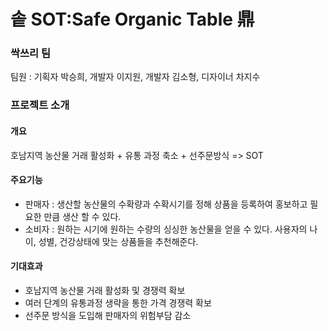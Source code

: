 # 솥 SOT:Safe Organic Table 鼎 

### 싹쓰리 팀
팀원 : 기획자 박승희, 개발자 이지원, 개발자 김소형, 디자이너 차지수

### 프로젝트 소개
#### 개요
  호남지역 농산물 거래 활성화 + 유통 과정 축소 + 선주문방식 => SOT


#### 주요기능
* 판매자 : 생산할 농산물의 수확량과 수확시기를 정해 상품을 등록하여 홍보하고 필요한 만큼 생산 할 수 있다.
* 소비자 : 원하는 시기에 원하는 수량의 싱싱한 농산물을 얻을 수 있다. 사용자의 나이, 성별, 건강상태에 맞는 상품들을 추천해준다.

#### 기대효과
* 호남지역 농산물 거래 활성화 및 경쟁력 확보
* 여러 단계의 유통과정 생략을 통한 가격 경쟁력 확보
* 선주문 방식을 도입해 판매자의 위험부담 감소


